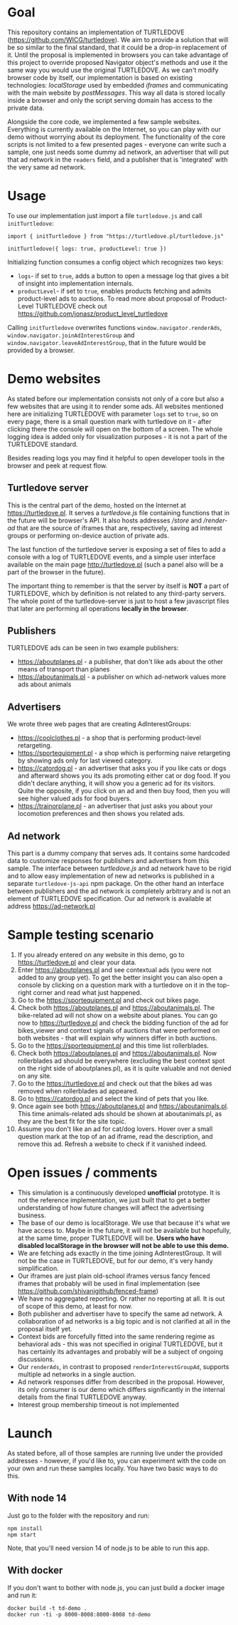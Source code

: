 # Goal
This repository contains an implementation of TURTLEDOVE (https://github.com/WICG/turtledove). We aim to provide a solution that will be so similar to the final standard, that it could be a drop-in replacement of it. Until the proposal is implemented in browsers you can take advantage of this project to override proposed Navigator object's methods and use it the same way you would use the original TURTLEDOVE. As we can't modify browser code by itself, our implementation is based on existing technologies: _localStorage_ used by embedded _iframes_ and communicating with the main website by _postMessages_. This way all data is stored locally inside a browser and only the script serving domain has access to the private data.

Alongside the core code, we implemented a few sample websites. Everything is currently available on the Internet, so you can play with our demo without worrying about its deployment. The functionality of the core scripts is not limited to a few presented pages - everyone can write such a sample, one just needs some dummy ad network, an advertiser that will put that ad network in the `readers` field, and a publisher that is 'integrated' with the very same ad network.

# Usage
To use our implementation just import a file `turtledove.js` and call `initTurtledove`: 
```
import { initTurtledove } from "https://turtledove.pl/turtledove.js"

initTurtledove({ logs: true, productLevel: true })
```

Initializing function consumes a config object which recognizes two keys:
- `logs`- if set to `true`, adds a button to open a message log that gives a bit of insight into implementation internals.
- `productLevel`- if set to `true`, enables products fetching and admits product-level ads to auctions. To read more about proposal of Product-Level TURTLEDOVE check out https://github.com/jonasz/product_level_turtledove

Calling `initTurtledove` overwrites functions `window.navigator.renderAds`, `window.navigator.joinAdInterestGroup` and `window.navigator.leaveAdInterestGroup`, that in the future would be provided by a browser.

# Demo websites
As stated before our implementation consists not only of a core but also a few websites that are using it to render some ads.
All websites mentioned here are initializing TURTLEDOVE with parameter `logs` set to `true`, so on every page, there is a
small question mark with turtledove on it - after clicking there the console will open on the bottom of a screen. The whole logging idea is added only for visualization purposes - it is not a part of the TURTLEDOVE standard.

Besides reading logs you may find it helpful to open developer tools in the browser and peek at request flow.

## Turtledove server
This is the central part of the demo, hosted on the Internet at https://turtledove.pl. It serves a _turtledove.js_ file containing functions that in the future will be browser's API.
It also hosts addresses _/store_ and _/render-ad_ that are the source of iframes that are, respectively, saving ad interest groups or performing on-device auction of private ads.

The last function of the turtledove server is exposing a set of files to add a console with a log of TURTLEDOVE events, and a simple user interface available on the main page http://turtledove.pl (such a panel also will be a part of the browser in the future).

The important thing to remember is that the server by itself is **NOT** a part of TURTLEDOVE, which by definition is not related to any third-party servers. The whole point of the turtledove-server is just to host a few javascript files that later are performing all operations **locally in the browser**.

## Publishers

TURTLEDOVE ads can be seen in two example publishers:
- https://aboutplanes.pl - a publisher, that don't like ads about the other means of transport than planes
- https://aboutanimals.pl - a publisher on which ad-network values more ads about animals


## Advertisers
We wrote three web pages that are creating AdInterestGroups:
- https://coolclothes.pl - a shop that is performing product-level retargeting.
- https://sportequipment.pl - a shop which is performing naive retargeting by showing ads only for last viewed category.
- https://catordog.pl - an advertiser that asks you if you like cats or dogs and afterward shows you its ads promoting
either cat or dog food. If you didn't declare anything, it will show you a generic ad for its visitors. Quite the opposite,
if you click on an ad and then buy food, then you will see higher valued ads for food buyers.
- https://trainorplane.pl - an advertiser that just asks you about your locomotion preferences and then shows you related ads.

## Ad network
This part is a dummy company that serves ads. It contains some hardcoded data to customize responses for publishers and advertisers from this sample.
The interface between _turtledove.js_ and ad network have to be rigid and to allow easy implementation of new ad networks is published in a separate `turtledove-js-api` npm package.
On the other hand an interface between publishers and the ad network is completely arbitrary and is not an element of TURTLEDOVE specification. Our ad network is available at address https://ad-network.pl

# Sample testing scenario
1. If you already entered on any website in this demo, go to https://turtledove.pl and clear your data.
2. Enter https://aboutplanes.pl and see contextual ads (you were not added to any group yet). To get the better insight you can also open a console by clicking on a question mark with a turtledove on it in the top-right corner and read what just happened.
3. Go to the https://sportequipment.pl and check out bikes page.
4. Check both https://aboutplanes.pl and https://aboutanimals.pl. The bike-related ad will not show on a website about planes. You can go now to https://turtledove.pl and check the bidding function of the ad for bikes_viewer and context signals of auctions that were performed on both websites - that will explain why winners differ in both auctions.
5. Go to the https://sportequipment.pl and this time list rollerblades.
6. Check both https://aboutplanes.pl and https://aboutanimals.pl. Now rollerblades ad should be everywhere (excluding the best context spot on the right side of aboutplanes.pl), as it is quite valuable and not denied on any site.
7. Go to the https://turtledove.pl and check out that the bikes ad was removed when rollerblades ad appeared.
8. Go to https://catordog.pl and select the kind of pets that you like.
9. Once again see both https://aboutplanes.pl and https://aboutanimals.pl. This time animals-related ads should be shown at aboutanimals.pl, as they are the best fit for the site topic.
10. Assume you don't like an ad for cat/dog lovers. Hover over a small question mark at the top of an ad iframe, read the description, and remove this ad. Refresh a website to check if it vanished indeed.

# Open issues / comments
- This simulation is a continuously developed **unofficial** prototype. It is not the reference implementation, we just built that to get a better understanding of how future changes will affect the advertising business.
- The base of our demo is localStorage. We use that because it's what we have access to. Maybe in the future, it will not be available but hopefully, at the same time, proper TURTLEDOVE will be. **Users who have disabled localStorage in the browser will not be able to use this demo.**
- We are fetching ads exactly in the time joining AdInterestGroup. It will not be the case in TURTLEDOVE, but for our demo, it's very handy simplification.
- Our iframes are just plain old-school iframes versus fancy fenced iframes that probably will be used in final implementation (see https://github.com/shivanigithub/fenced-frame)
- We have no aggregated reporting. Or rather no reporting at all. It is out of scope of this demo, at least for now.
- Both publisher and advertiser have to specify the same ad network. A collaboration of ad networks is a big topic and is not clarified at all in the proposal itself yet.
- Context bids are forcefully fitted into the same rendering regime as behavioral ads - this was not specified in original TURTLEDOVE, but it has certainly its advantages and probably will be a subject of ongoing discussions.
- Our `renderAds`, in contrast to proposed `renderInterestGroupAd`, supports multiple ad networks in a single auction.
- Ad network responses differ from described in the proposal. However, its only consumer is our demo which differs significantly in the internal details from the final TURTLEDOVE anyway.
- Interest group membership timeout is not implemented

# Launch
As stated before, all of those samples are running live under the provided addresses - however, if you'd like to, you can experiment with the code on your own and run these samples locally. You have two basic ways to do this.

## With node 14
Just go to the folder with the repository and run:
```
npm install
npm start
```
Note, that you'll need version 14 of node.js to be able to run this app.

## With docker
If you don't want to bother with node.js, you can just build a docker image and run it:
```
docker build -t td-demo .
docker run -ti -p 8000-8008:8000-8008 td-demo
```
